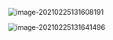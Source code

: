 ![image-20210225131608191](../../../AppData/Roaming/Typora/typora-user-images/image-20210225131608191.png)

![image-20210225131641496](../../../AppData/Roaming/Typora/typora-user-images/image-20210225131641496.png)

